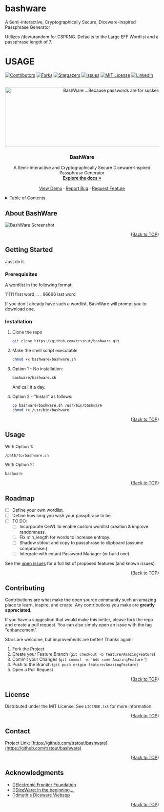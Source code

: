 # bashware
A Semi-Interactive, Cryptographically Secure, Diceware-Inspired Passphrase Generator

Utilizes /dev/urandom for CSPRNG. Defaults to the Large EFF Wordlist and a passphrase length of 7.

# USAGE
<a id="readme-top"></a>

<!-- PROJECT SHIELDS -->
[![Contributors][contributors-shield]][contributors-url]
[![Forks][forks-shield]][forks-url]
[![Stargazers][stars-shield]][stars-url]
[![Issues][issues-shield]][issues-url]
[![MIT License][license-shield]][license-url]
[![LinkedIn][linkedin-shield]][linkedin-url]



<!-- PROJECT LOGO -->
<br />
<div align="center">
  <a href="https://github.com/trstout/bashware/">
    <img src="https://github.com/trstout/bashware/bashware_logo_dark.png" alt="BashWare ...Because passwords are for suckers." width="688" height="196">
  </a>

<h3 align="center">BashWare</h3>

  <p align="center">
    A Semi-Interactive and Cryptographically Secure Diceware-Inspired Passphrase Generator
    <br />
    <a href="https://github.com/trstout/bashware/"><strong>Explore the docs »</strong></a>
    <br />
    <br />
    <a href="https://github.com/trstout/bashware/">View Demo</a>
    ·
    <a href="https://github.com/trstout/bashware/issues/new?labels=bug&template=bug-report---.md">Report Bug</a>
    ·
    <a href="https://github.com/trstout/bashware/issues/new?labels=enhancement&template=feature-request---.md">Request Feature</a>
  </p>
</div>



<!-- TABLE OF CONTENTS -->
<details>
  <summary>Table of Contents</summary>
  <ol>
    <li>
      <a href="#about-the-project">About The Project</a>
      <ul>
        <li><a href="#built-with">Built With</a></li>
      </ul>
    </li>
    <li>
      <a href="#getting-started">Getting Started</a>
      <ul>
        <li><a href="#prerequisites">Prerequisites</a></li>
        <li><a href="#installation">Installation</a></li>
      </ul>
    </li>
    <li><a href="#usage">Usage</a></li>
    <li><a href="#roadmap">Roadmap</a></li>
    <li><a href="#contributing">Contributing</a></li>
    <li><a href="#license">License</a></li>
    <li><a href="#contact">Contact</a></li>
    <li><a href="#acknowledgments">Acknowledgments</a></li>
  </ol>
</details>



<!-- ABOUT THE PROJECT -->
## About BashWare

<img src="https://github.com/trstout/bashware/bashware_screenshot.png" alt="BashWare Screenshot">

<p align="right">(<a href="#readme-top">Back to TOP</a>)</p>



<!-- GETTING STARTED -->
## Getting Started

Just do it.

### Prerequisites

A wordlist in the following format:

11111 first word
.
.
.
66666 last word

If you don't already have such a wordlist, BashWare will prompt you to download one. 

### Installation

1. Clone the repo
   ```sh
   git clone https://github.com/trstout/bashware.git
   ```
2. Make the shell script executable
   ```sh
   chmod +x bashware/bashware.sh
   ```
3. Option 1 - No installation:
   ```sh
   bashware/bashware.sh
   ```
   And call it a day.
   
4. Option 2 - "Install" as follows:
   ```sh
   cp bashware/bashware.sh /usr/bin/bashware
   chmod +x /usr/bin/bashware
   ```
   
   
<p align="right">(<a href="#readme-top">Back to TOP</a>)</p>



<!-- USAGE EXAMPLES -->
## Usage

With Option 1:
  ```sh
  /path/to/bashware.sh
  ```
    
With Option 2:
  ```sh
  bashware
  ```
 
<p align="right">(<a href="#readme-top">Back to TOP</a>)</p>



<!-- ROADMAP -->
## Roadmap

- [ ] Define your own wordlist. 
- [ ] Define how long you wish your passphrase to be.
- [ ] TO DO:
    - [ ] Incorporate CeWL to enable custom wordlist creation & improve randomness.
    - [ ] Fix min_length for words to increase entropy.
    - [ ] Shadow stdout and copy to passphrase to clipboard (assume compromise.)
    - [ ] Integrate with extant Password Manager (or build one).

See the [open issues](https://github.com/trstout/bashware/issues) for a full list of proposed features (and known issues).

<p align="right">(<a href="#readme-top">Back to TOP</a>)</p>



<!-- CONTRIBUTING -->
## Contributing

Contributions are what make the open source community such an amazing place to learn, inspire, and create. Any contributions you make are **greatly appreciated**.

If you have a suggestion that would make this better, please fork the repo and create a pull request. You can also simply open an issue with the tag "enhancement".

Stars are welcome, but improvements are better! Thanks again!

1. Fork the Project
2. Create your Feature Branch (`git checkout -b feature/AmazingFeature`)
3. Commit your Changes (`git commit -m 'Add some AmazingFeature'`)
4. Push to the Branch (`git push origin feature/AmazingFeature`)
5. Open a Pull Request

<p align="right">(<a href="#readme-top">Back to TOP</a>)</p>



<!-- LICENSE -->
## License

Distributed under the MIT License. See `LICENSE.txt` for more information.

<p align="right">(<a href="#readme-top">Back to TOP</a>)</p>



<!-- CONTACT -->
## Contact

Project Link: [https://github.com/trstout/bashware](https://github.com/trstout/bashware)

<p align="right">(<a href="#readme-top">Back to TOP</a>)</p>



<!-- ACKNOWLEDGMENTS -->
## Acknowledgments

* []<a href="https://wwww.eff.org">Electronic Frontier Foundation</a>
* []<a href="https://theworld.com/~reinhold/diceware.html">DiceWare: In the beginning....</a>
* []<a href="https://diceware.dmuth.org">dmuth's Diceware Webapp</a>

<p align="right">(<a href="#readme-top">Back to TOP</a>)</p>



<!-- MARKDOWN LINKS & IMAGES -->
<!-- https://www.markdownguide.org/basic-syntax/#reference-style-links -->
[contributors-shield]: https://img.shields.io/github/contributors/trstout/bashware.svg?style=for-the-badge
[contributors-url]: https://github.com/trstout/bashware/graphs/contributors
[forks-shield]: https://img.shields.io/github/forks/trstout/bashware.svg?style=for-the-badge
[forks-url]: https://github.com/trstout/bashware/network/members
[stars-shield]: https://img.shields.io/github/stars/trstout/bashware.svg?style=for-the-badge
[stars-url]: https://github.com/trstout/bashware/stargazers
[issues-shield]: https://img.shields.io/github/issues/trstout/bashware.svg?style=for-the-badge
[issues-url]: https://github.com/trstout/bashware/issues
[license-shield]: https://img.shields.io/github/license/trstout/bashware.svg?style=for-the-badge
[license-url]: https://github.com/trstout/bashware/LICENSE.txt
[linkedin-shield]: https://img.shields.io/badge/-LinkedIn-black.svg?style=for-the-badge&logo=linkedin&colorB=555
[linkedin-url]: https://linkedin.com/in/timrstout
[product-screenshot]: bashware_screenshot.png
